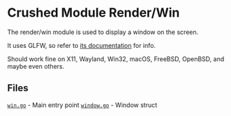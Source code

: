 # Crushed Module Render/Win

The render/win module is used to display a window on the screen.

It uses GLFW, so refer to [its documentation](https://www.glfw.org/) for info.

Should work fine on X11, Wayland, Win32, macOS, FreeBSD, OpenBSD, and maybe even others.

## Files

[`win.go`](win.go) - Main entry point
[`window.go`](window.go) - Window struct
